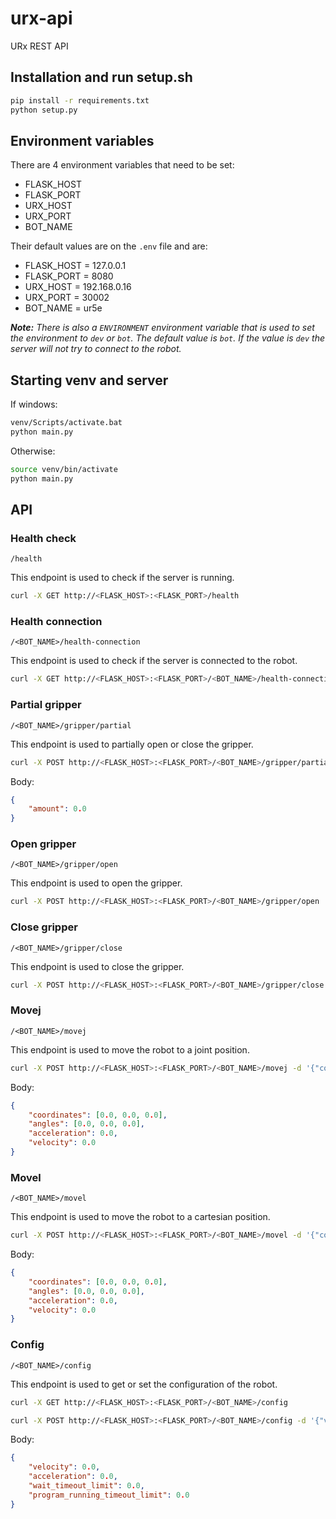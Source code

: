 # urx-api
URx REST API

## Installation and run setup.sh
```bash
pip install -r requirements.txt
python setup.py 
```
## Environment variables
There are 4 environment variables that need to be set:
- FLASK_HOST
- FLASK_PORT
- URX_HOST
- URX_PORT
- BOT_NAME

Their default values are on the `.env` file and are:
- FLASK_HOST = 127.0.0.1
- FLASK_PORT = 8080
- URX_HOST = 192.168.0.16
- URX_PORT = 30002
- BOT_NAME = ur5e

___Note:__ There is also a `ENVIRONMENT` environment variable that is used to set the environment to `dev` or `bot`. The default value is `bot`. If the value is `dev` the server will not try to connect to the robot._

## Starting venv and server

If windows:

```bash
venv/Scripts/activate.bat
python main.py
```

Otherwise:
```bash
source venv/bin/activate
python main.py
```

## API
### Health check 
`/health`

This endpoint is used to check if the server is running.
```bash
curl -X GET http://<FLASK_HOST>:<FLASK_PORT>/health
```
### Health connection
`/<BOT_NAME>/health-connection`

This endpoint is used to check if the server is connected to the robot.
```bash
curl -X GET http://<FLASK_HOST>:<FLASK_PORT>/<BOT_NAME>/health-connection
```

### Partial gripper
`/<BOT_NAME>/gripper/partial`

This endpoint is used to partially open or close the gripper.
```bash
curl -X POST http://<FLASK_HOST>:<FLASK_PORT>/<BOT_NAME>/gripper/partial -d '{"amount": 0.0}'
```
Body:
```json
{
    "amount": 0.0
}
```

### Open gripper
`/<BOT_NAME>/gripper/open`

This endpoint is used to open the gripper.
```bash
curl -X POST http://<FLASK_HOST>:<FLASK_PORT>/<BOT_NAME>/gripper/open
```

### Close gripper
`/<BOT_NAME>/gripper/close`

This endpoint is used to close the gripper.
```bash
curl -X POST http://<FLASK_HOST>:<FLASK_PORT>/<BOT_NAME>/gripper/close
```

### Movej
`/<BOT_NAME>/movej`

This endpoint is used to move the robot to a joint position.

```bash
curl -X POST http://<FLASK_HOST>:<FLASK_PORT>/<BOT_NAME>/movej -d '{"coordinates": [0.0, 0.0, 0.0], angles": [0.0, 0.0, 0.0,] "acceleration": 0.0, "velocity": 0.0}'
```
Body:
```json
{
    "coordinates": [0.0, 0.0, 0.0],
    "angles": [0.0, 0.0, 0.0],
    "acceleration": 0.0,
    "velocity": 0.0
}
```

### Movel
`/<BOT_NAME>/movel`

This endpoint is used to move the robot to a cartesian position.

```bash
curl -X POST http://<FLASK_HOST>:<FLASK_PORT>/<BOT_NAME>/movel -d '{"coordinates": [0.0, 0.0, 0.0], angles": [0.0, 0.0, 0.0,], "acceleration": 0.0, "velocity": 0.0}'
```
Body:
```json
{
    "coordinates": [0.0, 0.0, 0.0],
    "angles": [0.0, 0.0, 0.0],
    "acceleration": 0.0,
    "velocity": 0.0
}
```

### Config
`/<BOT_NAME>/config`

This endpoint is used to get or set the configuration of the robot.

```bash
curl -X GET http://<FLASK_HOST>:<FLASK_PORT>/<BOT_NAME>/config
```
```bash
curl -X POST http://<FLASK_HOST>:<FLASK_PORT>/<BOT_NAME>/config -d '{"velocity": 0.0, "acceleration": 0.0, "wait_timeout_limit": 0.0, "program_running_timeout_limit": 0.0}'
```
Body:
```json
{
    "velocity": 0.0,
    "acceleration": 0.0,
    "wait_timeout_limit": 0.0,
    "program_running_timeout_limit": 0.0
}
```

